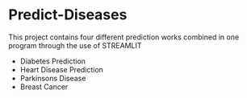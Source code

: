 # Predict-Diseases
This project contains four different prediction works combined in one program through the use of STREAMLIT
- Diabetes Prediction
- Heart Disease Prediction
- Parkinsons Disease
- Breast Cancer
